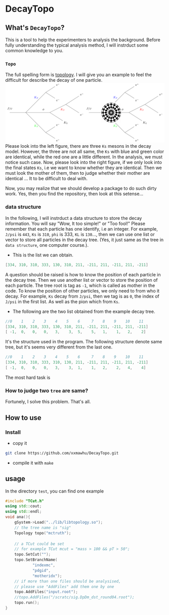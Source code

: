 # DecayTopo
## What's `DecayTopo`?
This is a tool to help the experimenters to analysis the background. Before fully understanding the typical analysis method,
I will instrduct some common knowledge to you.
### `Topo` 

The full spelling form is [topology](https://en.wikipedia.org/wiki/Topology). I will give you an example to feel the difficult for describe the decay of one particle.
![An decay instance](./util/two-1.png)
Please look into the left figure, there are three `Ks` mesons in the decay
model. However, the three are not all same, the `Ks` with blue and green color
are identical, while the red one are a little different. In the analysis, we
must notice such case. Now, please look into the right figure, if we only look
into the final states `Ks`, i.e we want to know whether they are identical. 
Then we must look the mother of them, then to judge whether their mother are
identical ... It to be difficult to deal with.

Now, you may realize that we should develop a package to do such dirty work. 
Yes, then you find the repository, then look at this setense...
### data structure

In the following, I will instrduct a data structure to store the decay
information. You will say "Wow, It too simple!" or "Too fool!"
Please remember that each particle has one identify, i.e an integer. For
example, `J/psi` is `443`, `Ks` is `310`, `phi` is 333, `KL` is `130`..., then we can use one list or vector
to store all particles in the decay tree. (Yes, it just same as the tree in
`data structure`, one computer course.).
* This is the list we can obtain.
```c++
[334, 310, 310, 333, 130, 310, 211, -211, 211, -211, 211, -211]
```

A question should be raised is how to
know the position of each particle in the decay tree. Then we use another list
or vector to store the position of each particle. The tree root is tag as `-1`,
which is called as mother in the code. To know the position of other particles,
we only need to from who it decay. For example, `Ks` decay from `J/psi`, then 
we tag is as `0`, the index of `J/psi` in the first list. As well as the pion
which from `Ks`. 
* The following are the two list obtained from the example decay tree.

```c++
//0    1    2    3    4    5    6     7    8    9    10    11
[334, 310, 310, 333, 130, 310, 211, -211, 211, -211, 211, -211]
[ -1,  0,   0,   0,   3,    3,  5,    5,   1,    1,   2,    2]
```
It's the structure used in the program.
The following structure denote same tree, but it's seems very different from the
last one.
```c++
//0    1    2    3    4    5    6     7    8    9    10    11
[334, 310, 310, 333, 310, 130, 211, -211, 211, -211, 211, -211]
[ -1,  0,   0,   0,   3,    3,  1,    1,   2,    2,   4,    4]
```
The most hard task is
### How to judge two `tree` are same?

Fortunely, I solve this problem. That's all.

## How to use

### Install 

* copy it
```bash
git clone https://github.com/xxmawhu/DecayTopo.git
```
* compile it with `make`
## usage
In the directory `test`, you can find one example
```c++
#include "TCut.h"
using std::cout;
using std::endl;
void ana(){
    gSystem->Load("../lib/libtopology.so");
    // the tree name is "sig"
    Topology topo("mctruth");

    // a TCut could be set
    // for example TCut mcut = "mass > 100 && pT > 50";
    topo.SetCut("");
    topo.SetBranchName(
            "indexmc", 
            "pdgid", 
            "motheridx");
    // if more than one files should be analysised, 
    // please use "AddFiles" add them one by one
    topo.AddFiles("input.root");
    //topo.AddFiles("/scratc/sig.DpDm_dst_round04.root");
    topo.run();
}
```

